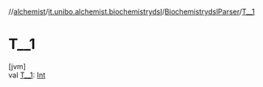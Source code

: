 //[alchemist](../../../index.md)/[it.unibo.alchemist.biochemistrydsl](../index.md)/[BiochemistrydslParser](index.md)/[T__1](-t__1.md)

# T__1

[jvm]\
val [T__1](-t__1.md): [Int](https://kotlinlang.org/api/latest/jvm/stdlib/kotlin/-int/index.html)

